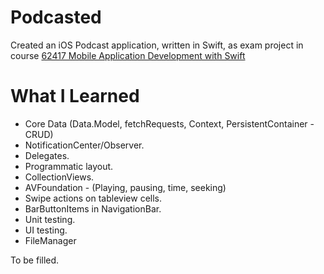 # Podcasted
Created an iOS Podcast application, written in Swift, as exam project in course [62417 Mobile Application Development with Swift](https://kurser.dtu.dk/course/62417)

# What I Learned
* Core Data (Data.Model, fetchRequests, Context, PersistentContainer - CRUD)
* NotificationCenter/Observer.
* Delegates.
* Programmatic layout.
* CollectionViews.
* AVFoundation - (Playing, pausing, time, seeking)
* Swipe actions on tableview cells.
* BarButtonItems in NavigationBar.
* Unit testing.
* UI testing.
* FileManager

To be filled.

<!---
## Screenshots
<div>
<img src="/Screenshots/Screenshot_1.png?raw=true" height="500" width="250"/>
</div>

<div>
<img src="/Screenshots/Screenshot_2.png?raw=true" height="500" width="250"/>
</div>

<div>
<img src="/Screenshots/Screenshot_3.png?raw=true" height="500" width="250"/>
</div>
-->
